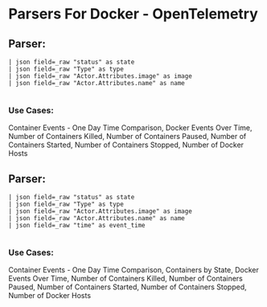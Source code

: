 # Parsers For Docker - OpenTelemetry

## Parser:
```
| json field=_raw "status" as state
| json field=_raw "Type" as type
| json field=_raw "Actor.Attributes.image" as image
| json field=_raw "Actor.Attributes.name" as name
 
```
### Use Cases:
Container Events - One Day Time Comparison, Docker Events Over Time, Number of Containers Killed, Number of Containers Paused, Number of Containers Started, Number of Containers Stopped, Number of Docker Hosts



## Parser:
```
| json field=_raw "status" as state
| json field=_raw "Type" as type
| json field=_raw "Actor.Attributes.image" as image
| json field=_raw "Actor.Attributes.name" as name
| json field=_raw "time" as event_time
 
```
### Use Cases:
Container Events - One Day Time Comparison, Containers by State, Docker Events Over Time, Number of Containers Killed, Number of Containers Paused, Number of Containers Started, Number of Containers Stopped, Number of Docker Hosts


